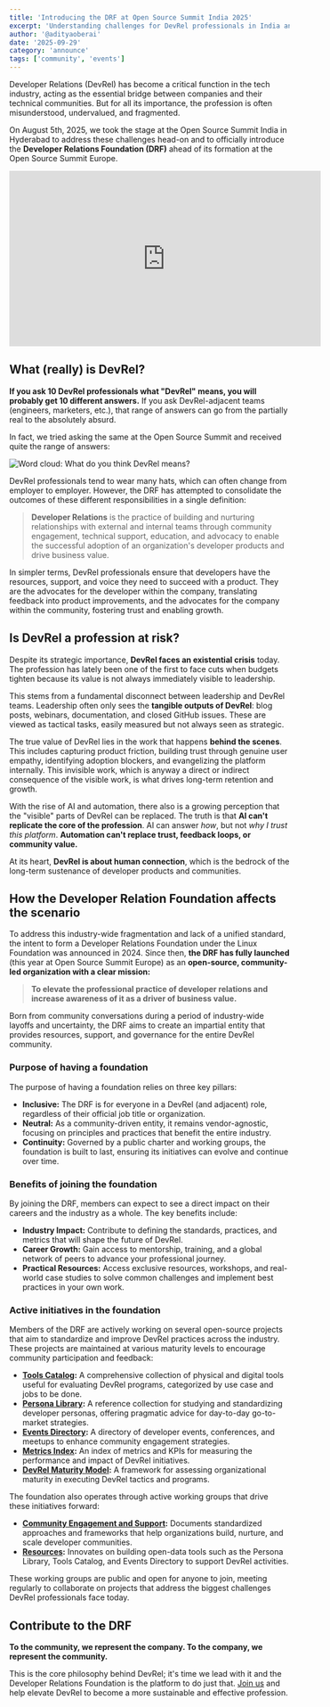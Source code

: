 ```yaml
---
title: 'Introducing the DRF at Open Source Summit India 2025'
excerpt: 'Understanding challenges for DevRel professionals in India and elaborating on how the Developer Relations Foundation drives measurable outcomes, standard metrics, and practical frameworks for DevRel teams.'
author: '@adityaoberai'
date: '2025-09-29'
category: 'announce'
tags: ['community', 'events']
---
```


Developer Relations (DevRel) has become a critical function in the tech industry, acting as the essential bridge between companies and their technical communities. But for all its importance, the profession is often misunderstood, undervalued, and fragmented.

On August 5th, 2025, we took the stage at the Open Source Summit India in Hyderabad to address these challenges head-on and to officially introduce the **Developer Relations Foundation (DRF)** ahead of its formation at the Open Source Summit Europe.

<iframe width="560" height="315" src="https://www.youtube.com/embed/naUmKGglTac?si=kO2Y5WEFB3xHLNEn" title="YouTube video player" frameborder="0" allow="accelerometer; autoplay; clipboard-write; encrypted-media; gyroscope; picture-in-picture; web-share" referrerpolicy="strict-origin-when-cross-origin" allowfullscreen></iframe>

## What (really) is DevRel?

**If you ask 10 DevRel professionals what "DevRel" means, you will probably get 10 different answers.** If you ask DevRel-adjacent teams (engineers, marketers, etc.), that range of answers can go from the partially real to the absolutely absurd.

In fact, we tried asking the same at the Open Source Summit and received quite the range of answers:

![Word cloud: What do you think DevRel means?](/images/blog/2025-09-29-oss-india-2025/slido-what-do-you-think-devrel-means.png)

DevRel professionals tend to wear many hats, which can often change from employer to employer. However, the DRF has attempted to consolidate the outcomes of these different responsibilities in a single definition:

> **Developer Relations** is the practice of building and nurturing relationships with external and internal teams through community engagement, technical support, education, and advocacy to enable the successful adoption of an organization's developer products and drive business value.

In simpler terms, DevRel professionals ensure that developers have the resources, support, and voice they need to succeed with a product. They are the advocates for the developer within the company, translating feedback into product improvements, and the advocates for the company within the community, fostering trust and enabling growth.

## Is DevRel a profession at risk?

Despite its strategic importance, **DevRel faces an existential crisis** today. The profession has lately been one of the first to face cuts when budgets tighten because its value is not always immediately visible to leadership.

This stems from a fundamental disconnect between leadership and DevRel teams. Leadership often only sees the **tangible outputs of DevRel**: blog posts, webinars, documentation, and closed GitHub issues. These are viewed as tactical tasks, easily measured but not always seen as strategic. 

The true value of DevRel lies in the work that happens **behind the scenes**. This includes capturing product friction, building trust through genuine user empathy, identifying adoption blockers, and evangelizing the platform internally. This invisible work, which is anyway a direct or indirect consequence of the visible work, is what drives long-term retention and growth.

With the rise of AI and automation, there also is a growing perception that the "visible" parts of DevRel can be replaced. The truth is that **AI can't replicate the core of the profession**. AI can answer *how*, but not *why I trust this platform*. **Automation can't replace trust, feedback loops, or community value.**

At its heart, **DevRel is about human connection**, which is the bedrock of the long-term sustenance of developer products and communities.

## How the Developer Relation Foundation affects the scenario

To address this industry-wide fragmentation and lack of a unified standard, the intent to form a Developer Relations Foundation under the Linux Foundation was announced in 2024. Since then, **the DRF has fully launched** (this year at Open Source Summit Europe) as an **open-source, community-led organization with a clear mission:**

> **To elevate the professional practice of developer relations and increase awareness of it as a driver of business value.**

Born from community conversations during a period of industry-wide layoffs and uncertainty, the DRF aims to create an impartial entity that provides resources, support, and governance for the entire DevRel community.

### Purpose of having a foundation

The purpose of having a foundation relies on three key pillars:

- **Inclusive:** The DRF is for everyone in a DevRel (and adjacent) role, regardless of their official job title or organization.
- **Neutral:** As a community-driven entity, it remains vendor-agnostic, focusing on principles and practices that benefit the entire industry.
- **Continuity:** Governed by a public charter and working groups, the foundation is built to last, ensuring its initiatives can evolve and continue over time.

### Benefits of joining the foundation

By joining the DRF, members can expect to see a direct impact on their careers and the industry as a whole. The key benefits include:

- **Industry Impact:** Contribute to defining the standards, practices, and metrics that will shape the future of DevRel.
- **Career Growth:** Gain access to mentorship, training, and a global network of peers to advance your professional journey.
- **Practical Resources:** Access exclusive resources, workshops, and real-world case studies to solve common challenges and implement best practices in your own work.

### Active initiatives in the foundation

Members of the DRF are actively working on several open-source projects that aim to standardize and improve DevRel practices across the industry. These projects are maintained at various maturity levels to encourage community participation and feedback:

- **[Tools Catalog](https://github.com/devrel-foundation/tools-catalog):** A comprehensive collection of physical and digital tools useful for evaluating DevRel programs, categorized by use case and jobs to be done.
- **[Persona Library](https://github.com/devrel-foundation/persona-library):** A reference collection for studying and standardizing developer personas, offering pragmatic advice for day-to-day go-to-market strategies.
- **[Events Directory](https://github.com/devrel-foundation/events-directory):** A directory of developer events, conferences, and meetups to enhance community engagement strategies.
- **[Metrics Index](https://github.com/devrel-foundation/metrics-index):** An index of metrics and KPIs for measuring the performance and impact of DevRel initiatives.
- **[DevRel Maturity Model](https://github.com/devrel-foundation/devrel-maturity-model):** A framework for assessing organizational maturity in executing DevRel tactics and programs.

The foundation also operates through active working groups that drive these initiatives forward:

- **[Community Engagement and Support](https://github.com/DevRel-Foundation/wg-community-engagement-support):** Documents standardized approaches and frameworks that help organizations build, nurture, and scale developer communities.
- **[Resources](https://github.com/DevRel-Foundation/wg-resource-aggregation):** Innovates on building open-data tools such as the Persona Library, Tools Catalog, and Events Directory to support DevRel activities.

These working groups are public and open for anyone to join, meeting regularly to collaborate on projects that address the biggest challenges DevRel professionals face today.

## Contribute to the DRF

**To the community, we represent the company. To the company, we represent the community.**

This is the core philosophy behind DevRel; it's time we lead with it and the Developer Relations Foundation is the platform to do just that. [Join us](/join) and help elevate DevRel to become a more sustainable and effective profession.